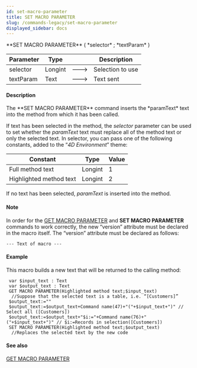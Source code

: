 ```yaml
---
id: set-macro-parameter
title: SET MACRO PARAMETER
slug: /commands-legacy/set-macro-parameter
displayed_sidebar: docs
---
```


<!--REF #_command_.SET MACRO PARAMETER.Syntax-->**SET MACRO PARAMETER** ( *selector* ; *textParam* )<!-- END REF-->
<!--REF #_command_.SET MACRO PARAMETER.Params-->
| Parameter | Type |  | Description |
| --- | --- | --- | --- |
| selector | Longint | &#x1F852; | Selection to use |
| textParam | Text | &#x1F852; | Text sent |

<!-- END REF-->

#### Description 

<!--REF #_command_.SET MACRO PARAMETER.Summary-->The **SET MACRO PARAMETER** command inserts the *paramText* text into the method from which it has been called.<!-- END REF-->

If text has been selected in the method, the *selector* parameter can be used to set whether the *paramText* text must replace all of the method text or only the selected text. In selector, you can pass one of the following constants, added to the “*4D Environment*” theme:

| Constant                | Type    | Value |
| ----------------------- | ------- | ----- |
| Full method text        | Longint | 1     |
| Highlighted method text | Longint | 2     |

If no text has been selected, *paramText* is inserted into the method.

#### Note 

 In order for the [GET MACRO PARAMETER](get-macro-parameter.md) and **SET MACRO PARAMETER** commands to work correctly, the new “version” attribute must be declared in the macro itself. The “version” attribute must be declared as follows:

```RAW
--- Text of macro ---
```

#### Example 

This macro builds a new text that will be returned to the calling method:

```4d
 var $input_text : Text
 var $output_text : Text
 GET MACRO PARAMETER(Highlighted method text;$input_text)
  //Suppose that the selected text is a table, i.e. “[Customers]”
 $output_text:=""
 $output_text:=$output_text+Command name(47)+"("+$input_text+")" // Select all ([Customers])
 $output_text:=$output_text+"$i:="+Command name(76)+"("+$input_text+")" // $i:=Records in selection([Customers])
 SET MACRO PARAMETER(Highlighted method text;$output_text)
  //Replaces the selected text by the new code
```

#### See also 

[GET MACRO PARAMETER](get-macro-parameter.md)  